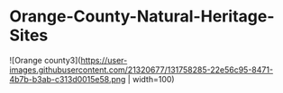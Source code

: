 # Orange-County-Natural-Heritage-Sites

![Orange county3](https://user-images.githubusercontent.com/21320677/131758285-22e56c95-8471-4b7b-b3ab-c313d0015e58.png | width=100)
